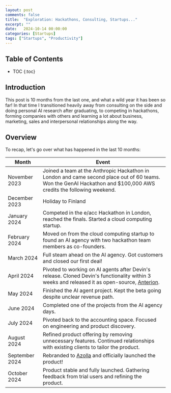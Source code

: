 ```yaml
---
layout: post
comments: false
title:  "Exploration: Hackathons, Consulting, Startups..."
excerpt: ""
date:   2024-10-14 00:00:00
categories: [Startups]
tags: ["Startups", "Productivity"]
---
```


## Table of Contents

* TOC
{:toc}

## Introduction

This post is 10 months from the last one, and what a wild year it has been so far! In that time
I transitioned heavily away from consulting on the side and doing personal AI research after graduating, to competing in hackathons,
forming companies with others and learning a lot about business, marketing, sales and interpersonal
relationships along the way.

## Overview

To recap, let's go over what has happened in the last 10 months:

| Month | Event |
|-------|-------|
| November 2023 | Joined a team at the Anthropic Hackathon in London and came second place out of 60 teams. Won the GenAI Hackathon and $100,000 AWS credits the following weekend. |
| December 2023 | Holiday to Finland |
| January 2024 | Competed in the e/acc Hackathon in London, reached the finals. Started a cloud computing startup. |
| February 2024 | Moved on from the cloud computing startup to found an AI agency with two hackathon team members as co-founders. |
| March 2024 | Full steam ahead on the AI agency. Got customers and closed our first deal! |
| April 2024 | Pivoted to working on AI agents after Devin's release. Cloned Devin's functionality within 3 weeks and released it as open-source, [Anterion](https://github.com/MiscellaneousStuff/anterion). |
| May 2024 | Finished the AI agent project. Kept the beta going despite unclear revenue path. |
| June 2024 | Completed one of the projects from the AI agency days. |
| July 2024 | Pivoted back to the accounting space. Focused on engineering and product discovery. |
| August 2024 | Refined product offering by removing unnecessary features. Continued relationships with existing clients to tailor the product. |
| September 2024 | Rebranded to [Azolla](http://azolla.ai/) and officially launched the product! |
| October 2024 | Product stable and fully launched. Gathering feedback from trial users and refining the product. |